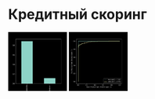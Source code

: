 # Кредитный скоринг

<!DOCTYPE html>
<html>
 <head>
  <meta charset="utf-8">
  <title>Фотографии</title>
 </head>
 <body>
  <p>
    <img src="https://github.com/DenisenkoDS/scoring/blob/main/class.png" alt="images/thumb1.jpg" width="120" height="120">
    <img src="https://github.com/DenisenkoDS/scoring/blob/main/roc_auc.png" alt="images/thumb2.jpg" width="120" height="120">
  </p>
 </body>
</html>
